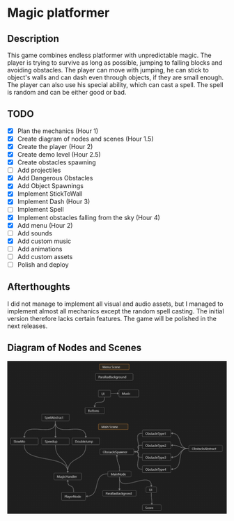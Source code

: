 # Magic platformer

## Description

This game combines endless platformer with unpredictable magic. The player is trying to survive as long as possible, jumping to falling blocks and avoiding obstacles. The player can move with jumping, he can stick to object's walls and can dash even through objects, if they are small enough. The player can also use his special ability, which can cast a spell. The spell is random and can be either good or bad.

## TODO

- [x] Plan the mechanics (Hour 1)
- [x] Create diagram of nodes and scenes (Hour 1.5)
- [x] Create the player (Hour 2)
- [x] Create demo level (Hour 2.5)
- [x] Create obstacles spawning
- [ ] Add projectiles
- [x] Add Dangerous Obstacles
- [x] Add Object Spawnings
- [x] Implement StickToWall
- [x] Implement Dash (Hour 3)
- [ ] Implement Spell
- [x] Implement obstacles falling from the sky (Hour 4)
- [x] Add menu (Hour 2)
- [ ] Add sounds
- [x] Add custom music
- [ ] Add animations
- [ ] Add custom assets
- [ ] Polish and deploy

## Afterthoughts

I did not manage to implement all visual and audio assets, but I managed to implement almost all mechanics except the random spell casting. The initial version therefore lacks certain features. The game will be polished in the next releases.

## Diagram of Nodes and Scenes
![Alt text](images/image.png)